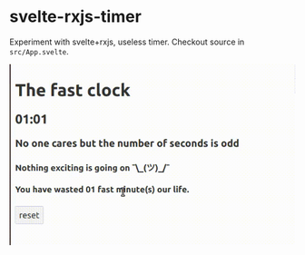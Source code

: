 # svelte-rxjs-timer

Experiment with svelte+rxjs, useless timer. Checkout source in `src/App.svelte`.

![useless timer](./timer.gif "useless timer built with svelte and rxjs")
